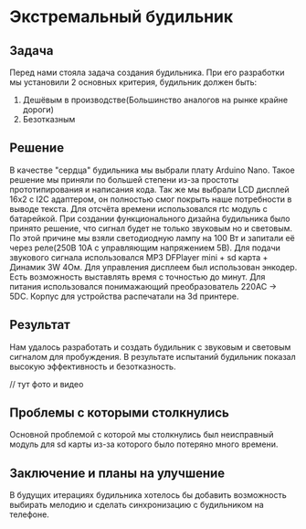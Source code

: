 # Экстремальный будильник

## Задача

Перед нами стояла задача создания будильника. При его разработки мы установили 2 основных критерия, будильник должен быть:
1. Дешёвым в производстве(Большинство аналогов на рынке крайне дороги)
2. Безотказным

## Решение

В качестве "сердца" будильника мы выбрали плату Arduino Nano. Такое решение мы приняли по большей степени из-за простоты прототипирования и написания кода. 
Так же мы выбрали LCD дисплей 16x2 с I2C адаптером, он полностью смог покрыть наше потребности в выводе текста.
Для отсчёта времени использовался rtc модуль с батарейкой.
При создании функционального дизайна будильника было принято решение, что сигнал будет не только звуковым но и световым. 
По этой причине мы взяли светодиодную лампу на 100 Вт и запитали её через реле(250В 10А с управляющим напряжением 5В). 
Для подачи звукового сигнала использовался MP3 DFPlayer mini + sd карта + Динамик 3W 4Ом.
Для управления дисплеем был использован энкодер. Есть возможность выставлять время с точностью до минут.
Для питания использовался понимажающий преобразователь 220AC $\rightarrow$ 5DC.
Корпус для устройства распечатали на 3d принтере.

## Результат

Нам удалось разработать и создать будильник с звуковым и световым сигналом для пробуждения. 
В результате испытаний будильник показал высокую эффективность и безотказность.

// тут фото и видео

## Проблемы с которыми столкнулись

Основной проблемой с которой мы столкнулись был неисправный модуль для sd карты из-за которого было потеряно много времени.

## Заключение и планы на улучшение

В будущих итерациях будильника хотелось бы добавить возможность выбирать мелодию и сделать синхронизацию с будильником на телефоне.
